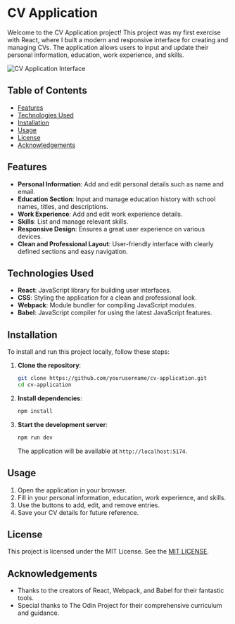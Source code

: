 # CV Application

Welcome to the CV Application project! This project was my first exercise with React, where I built a modern and responsive interface for creating and managing CVs. The application allows users to input and update their personal information, education, work experience, and skills.

![CV Application Interface](sandbox:/mnt/data/A_modern_CV_application_interface_created_with_Rea.png)

## Table of Contents

- [Features](#features)
- [Technologies Used](#technologies-used)
- [Installation](#installation)
- [Usage](#usage)
- [License](#license)
- [Acknowledgements](#acknowledgements)

## Features

- **Personal Information**: Add and edit personal details such as name and email.
- **Education Section**: Input and manage education history with school names, titles, and descriptions.
- **Work Experience**: Add and edit work experience details.
- **Skills**: List and manage relevant skills.
- **Responsive Design**: Ensures a great user experience on various devices.
- **Clean and Professional Layout**: User-friendly interface with clearly defined sections and easy navigation.

## Technologies Used

- **React**: JavaScript library for building user interfaces.
- **CSS**: Styling the application for a clean and professional look.
- **Webpack**: Module bundler for compiling JavaScript modules.
- **Babel**: JavaScript compiler for using the latest JavaScript features.

## Installation

To install and run this project locally, follow these steps:

1. **Clone the repository**:

    ```bash
    git clone https://github.com/yourusername/cv-application.git
    cd cv-application
    ```

2. **Install dependencies**:

    ```bash
    npm install
    ```

3. **Start the development server**:

    ```bash
    npm run dev
    ```

    The application will be available at `http://localhost:5174`.

## Usage

1. Open the application in your browser.
2. Fill in your personal information, education, work experience, and skills.
3. Use the buttons to add, edit, and remove entries.
4. Save your CV details for future reference.


## License

This project is licensed under the MIT License. See the [MIT LICENSE](https://opensource.org/license/mit).

## Acknowledgements

- Thanks to the creators of React, Webpack, and Babel for their fantastic tools.
- Special thanks to The Odin Project for their comprehensive curriculum and guidance.

